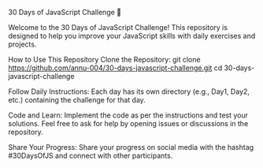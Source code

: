 30 Days of JavaScript Challenge 🚀

Welcome to the 30 Days of JavaScript Challenge! This repository is designed to help you improve your JavaScript skills with daily exercises and projects.

How to Use This Repository
Clone the Repository:
git clone https://github.com/annu-004/30-days-javascript-challenge.git
cd 30-days-javascript-challenge


Follow Daily Instructions:
Each day has its own directory (e.g., Day1, Day2, etc.) containing the challenge for that day.

Code and Learn:
Implement the code as per the instructions and test your solutions. Feel free to ask for help by opening issues or discussions in the repository.

Share Your Progress:
Share your progress on social media with the hashtag #30DaysOfJS and connect with other participants.
